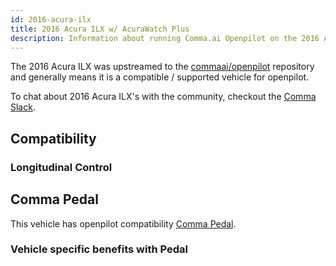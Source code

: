 ```yaml
---
id: 2016-acura-ilx
title: 2016 Acura ILX w/ AcuraWatch Plus
description: Information about running Comma.ai Openpilot on the 2016 Acura ILX w/ AcuraWatch Plus
---
```


The 2016 Acura ILX was upstreamed to the [commaai/openpilot](https://github.com/commaai/openpilot) repository and generally means it is a compatible / supported vehicle for openpilot.

To chat about 2016 Acura ILX's with the community, checkout the  [Comma Slack](https://slack.comma.ai).
## Compatibility

### Longitudinal Control



## Comma Pedal

This vehicle has openpilot compatibility [Comma Pedal](/hardware/pedal).

### Vehicle specific benefits with Pedal

